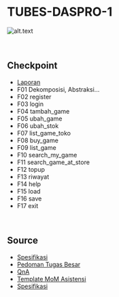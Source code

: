 # TUBES-DASPRO-1
![alt.text](https://github.com/egijago/-/blob/main/1649952675915.jpg)

<p>&nbsp;</p>

## Checkpoint


* [Laporan](https://docs.google.com/document/d/1s_UySRMJrCrNWzUU9hruQbcqs4HriJKP2vFcl5C6KOU/edit?usp=sharing)
* F01 Dekomposisi, Abstraksi...
* F02 register
* F03 login
* F04 tambah_game
* F05 ubah_game
* F06 ubah_stok
* F07 list_game_toko
* F08 buy_game
* F09 list_game
* F10 search_my_game
* F11 search_game_at_store
* F12 topup
* F13 riwayat
* F14 help
* F15 load
* F16 save
* F17 exit 

<p>&nbsp;</p>

## Source
* [Spesifikasi](https://docs.google.com/document/d/1mqODeKIMLjvRmoUb_XQPK7pOifJb-rma83bMuqE9C1s/edit)
* [Pedoman Tugas Besar](https://docs.google.com/document/d/1khqxiNDRZhQy7sbku1TdyEWQr7gWOujk8TWJzrubgAU/edit)
* [QnA](https://docs.google.com/spreadsheets/d/18khMMArQvZ1gCCQSdAjNcLo81MdIgUu3k1z9i5Jj6B0/edit#gid=0)
* [Template MoM Asistensi](https://olympia.id/mod/resource/view.php?id=6138)
* [Spesifikasi](https://docs.google.com/document/d/1mqODeKIMLjvRmoUb_XQPK7pOifJb-rma83bMuqE9C1s/edit)
